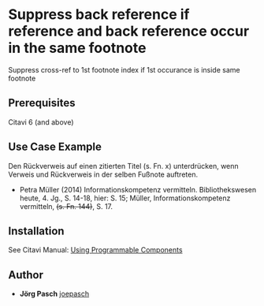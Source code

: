 # Suppress back reference if reference and back reference occur in the same footnote

Suppress cross-ref to 1st footnote index if 1st occurance is inside same footnote

## Prerequisites
Citavi 6 (and above)

## Use Case Example 
Den Rückverweis auf einen zitierten Titel (s. Fn. x) unterdrücken, wenn Verweis und Rückverweis in der selben Fußnote auftreten.


- Petra Müller (2014) Informationskompetenz vermitteln. Bibliothekswesen heute, 4. Jg., S. 14-18, hier: S. 15; Müller, Informationskompetenz vermitteln, ~~(s. Fn. 144)~~, S. 17.

## Installation
See Citavi Manual: [Using Programmable Components](https://www.citavi.com/programmable_components)

## Author

* **Jörg Pasch** [joepasch](https://github.com/joepasch)
